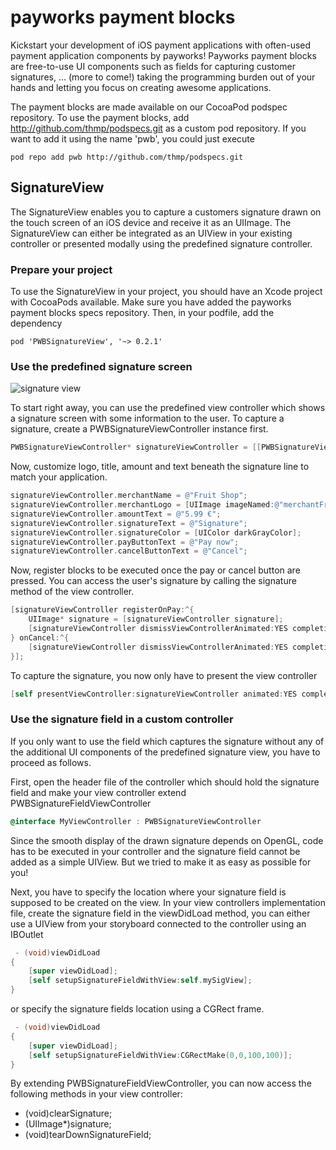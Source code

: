 # payworks payment blocks

Kickstart your development of iOS payment applications with often-used payment application components by payworks! Payworks payment blocks are free-to-use UI components such as fields for capturing customer signatures, … (more to come!) taking the programming burden out of your hands and letting you focus on creating awesome applications.

The payment blocks are made available on our CocoaPod podspec repository. To use the payment blocks, add 
http://github.com/thmp/podspecs.git
as a custom pod repository. If you want to add it using the name 'pwb', you could just execute

    pod repo add pwb http://github.com/thmp/podspecs.git

## SignatureView

The SignatureView enables you to capture a customers signature drawn on the touch screen of an iOS device and receive it as an UIImage. The SignatureView can either be integrated as an UIView in your existing controller or presented modally using the predefined signature controller.

### Prepare your project

To use the SignatureView in your project, you should have an Xcode project with CocoaPods available. Make sure you have added the payworks payment blocks specs repository. Then, in your podfile, add the dependency

    pod 'PWBSignatureView', '~> 0.2.1'

### Use the predefined signature screen

![signature view](http://thpnetz.de/pw/signature.png "Signature View")

To start right away, you can use the predefined view controller which shows a signature screen with some information to the user. To capture a signature, create a PWBSignatureViewController instance first.

```objectivec
PWBSignatureViewController* signatureViewController = [[PWBSignatureViewController alloc]init];
```

Now, customize logo, title, amount and text beneath the signature line to match your application.

```objectivec
signatureViewController.merchantName = @"Fruit Shop";
signatureViewController.merchantLogo = [UIImage imageNamed:@"merchantFruit.png"];
signatureViewController.amountText = @"5.99 €";
signatureViewController.signatureText = @"Signature";
signatureViewController.signatureColor = [UIColor darkGrayColor];
signatureViewController.payButtonText = @"Pay now";
signatureViewController.cancelButtonText = @"Cancel";
```

Now, register blocks to be executed once the pay or cancel button are pressed. You can access the user's signature by calling the signature method of the view controller.

```objectivec
[signatureViewController registerOnPay:^{  
    UIImage* signature = [signatureViewController signature];
    [signatureViewController dismissViewControllerAnimated:YES completion:nil];
} onCancel:^{
    [signatureViewController dismissViewControllerAnimated:YES completion:nil]; 
}];
```

To capture the signature, you now only have to present the view controller

```objectivec
[self presentViewController:signatureViewController animated:YES completion:nil];
```

### Use the signature field in a custom controller

If you only want to use the field which captures the signature without any of the additional UI components of the predefined signature view, you have to proceed as follows.

First, open the header file of the controller which should hold the signature field and make your view controller extend PWBSignatureFieldViewController

```objectivec
@interface MyViewController : PWBSignatureViewController
```

Since the smooth display of the drawn signature depends on OpenGL, code has to be executed in your controller and the signature field cannot be added as a simple UIView. But we tried to make it as easy as possible for you!

Next, you have to specify the location where your signature field is supposed to be created on the view. In your view controllers implementation file, create the signature field in the viewDidLoad method, you can either use a UIView from your storyboard connected to the controller using an IBOutlet

```objectivec
 - (void)viewDidLoad
{
    [super viewDidLoad];
    [self setupSignatureFieldWithView:self.mySigView];
}
```

or specify the signature fields location using a CGRect frame.

```objectivec
 - (void)viewDidLoad
{
    [super viewDidLoad];
    [self setupSignatureFieldWithView:CGRectMake(0,0,100,100)];
}
```

By extending PWBSignatureFieldViewController, you can now access the following methods in your view controller:

- (void)clearSignature;
- (UIImage*)signature;
- (void)tearDownSignatureField;